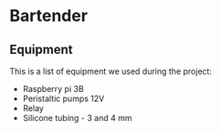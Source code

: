 # Bartender

## Equipment

This is a list of equipment we used during the project:
* Raspberry pi 3B
* Peristaltic pumps 12V
* Relay
* Silicone tubing - 3 and 4 mm
